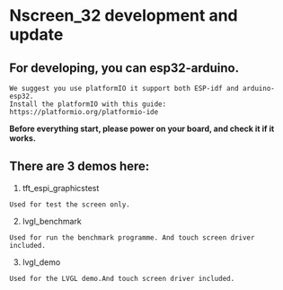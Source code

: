 # Nscreen_32 development and update #

## For developing, you can esp32-arduino. ##
```
We suggest you use platformIO it support both ESP-idf and arduino-esp32.
Install the platformIO with this guide: https://platformio.org/platformio-ide
```

**Before everything start, please power on your board, and check it if it works.**

## There are 3 demos here: ##

1. tft_espi_graphicstest

```
Used for test the screen only.
```

2. lvgl_benchmark
```
Used for run the benchmark programme. And touch screen driver included.
```

3. lvgl_demo
```
Used for the LVGL demo.And touch screen driver included.
```
